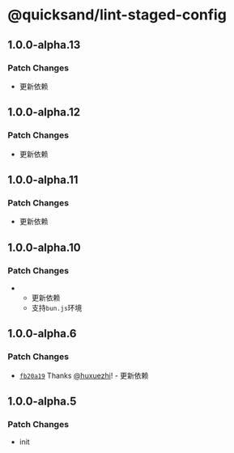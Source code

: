 # @quicksand/lint-staged-config

## 1.0.0-alpha.13

### Patch Changes

- 更新依赖

## 1.0.0-alpha.12

### Patch Changes

- 更新依赖

## 1.0.0-alpha.11

### Patch Changes

- 更新依赖

## 1.0.0-alpha.10

### Patch Changes

- - 更新依赖
  - 支持`bun.js`环境

## 1.0.0-alpha.6

### Patch Changes

- [`fb20a19`](https://github.com/quicksand-team/specs/commit/fb20a191744bc945a501631dd22efaa9a72f29b1) Thanks [@huxuezhi](https://github.com/huxuezhi)! - 更新依赖

## 1.0.0-alpha.5

### Patch Changes

- init
